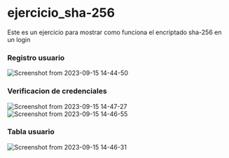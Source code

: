 # ejercicio_sha-256
Este es un ejercicio para mostrar como funciona el encriptado sha-256 en un login

### Registro usuario
![Screenshot from 2023-09-15 14-44-50](https://github.com/Natalia-Gutierrez/ejercicio_sha-256/assets/88464590/a7c85464-506b-4062-8801-196eac09aef9)

### Verificacion de credenciales

![Screenshot from 2023-09-15 14-47-27](https://github.com/Natalia-Gutierrez/ejercicio_sha-256/assets/88464590/ad886581-7362-4f13-927a-7b50dabb74f5)
![Screenshot from 2023-09-15 14-46-55](https://github.com/Natalia-Gutierrez/ejercicio_sha-256/assets/88464590/a89225d0-833b-40c9-bc85-d1aff03f9c44)

### Tabla usuario
![Screenshot from 2023-09-15 14-46-31](https://github.com/Natalia-Gutierrez/ejercicio_sha-256/assets/88464590/c834191c-eccc-4204-b597-c59c5674d86c)
